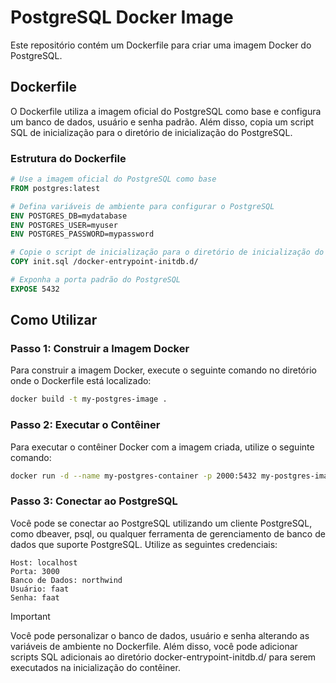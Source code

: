 # PostgreSQL Docker Image

Este repositório contém um Dockerfile para criar uma imagem Docker do PostgreSQL.

## Dockerfile

O Dockerfile utiliza a imagem oficial do PostgreSQL como base e configura um banco de dados, usuário e senha padrão. Além disso, copia um script SQL de inicialização para o diretório de inicialização do PostgreSQL.

### Estrutura do Dockerfile

```dockerfile
# Use a imagem oficial do PostgreSQL como base
FROM postgres:latest

# Defina variáveis de ambiente para configurar o PostgreSQL
ENV POSTGRES_DB=mydatabase
ENV POSTGRES_USER=myuser
ENV POSTGRES_PASSWORD=mypassword

# Copie o script de inicialização para o diretório de inicialização do PostgreSQL
COPY init.sql /docker-entrypoint-initdb.d/

# Exponha a porta padrão do PostgreSQL
EXPOSE 5432
```
## Como Utilizar
### Passo 1: Construir a Imagem Docker
Para construir a imagem Docker, execute o seguinte comando no diretório onde o Dockerfile está localizado:
```bash
docker build -t my-postgres-image .
```

### Passo 2: Executar o Contêiner
Para executar o contêiner Docker com a imagem criada, utilize o seguinte comando:
```bash 
docker run -d --name my-postgres-container -p 2000:5432 my-postgres-image
```
### Passo 3: Conectar ao PostgreSQL
Você pode se conectar ao PostgreSQL utilizando um cliente PostgreSQL, como dbeaver, psql, ou qualquer ferramenta de gerenciamento de banco de dados que suporte PostgreSQL. Utilize as seguintes credenciais:
```
Host: localhost
Porta: 3000
Banco de Dados: northwind
Usuário: faat
Senha: faat
```
> [!IMPORTANT]
> Você pode personalizar o banco de dados, usuário e senha alterando as variáveis de ambiente no Dockerfile. Além disso, você pode adicionar scripts SQL adicionais ao diretório docker-entrypoint-initdb.d/ para serem executados na inicialização do contêiner.
